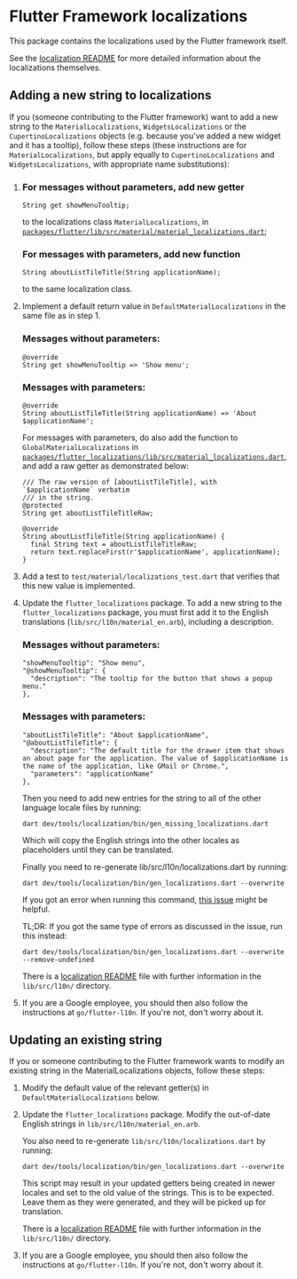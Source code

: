 # Flutter Framework localizations

This package contains the localizations used by the Flutter framework
itself.

See the [localization README](./lib/src/l10n/README.md) for more detailed
information about the localizations themselves.

## Adding a new string to localizations

If you (someone contributing to the Flutter framework) want to add a new
string to the `MaterialLocalizations`, `WidgetsLocalizations` or the
`CupertinoLocalizations` objects (e.g. because you've added a new widget
and it has a tooltip), follow these steps (these instructions are for
`MaterialLocalizations`, but apply equally to `CupertinoLocalizations`
and `WidgetsLocalizations`, with appropriate name substitutions):

1. ### For messages without parameters, add new getter
   ```
   String get showMenuTooltip;
   ```
   to the localizations class `MaterialLocalizations`,
   in [`packages/flutter/lib/src/material/material_localizations.dart`](https://github.com/harperl-lgtm/flutter/blob/bottomSheetScrimFocus/packages/flutter/lib/src/material/material_localizations.dart);

   ### For messages with parameters, add new function
   ```
   String aboutListTileTitle(String applicationName);
   ```
   to the same localization class.

2. Implement a default return value in `DefaultMaterialLocalizations` in
   the same file as in step 1.

   ### Messages without parameters:
   ```
   @override
   String get showMenuTooltip => 'Show menu';
   ```
   ### Messages with parameters:
   ```
   @override
   String aboutListTileTitle(String applicationName) => 'About $applicationName';
   ```
   For messages with parameters, do also add the function to `GlobalMaterialLocalizations`  in [`packages/flutter_localizations/lib/src/material_localizations.dart`](https://github.com/harperl-lgtm/flutter/blob/bottomSheetScrimFocus/packages/flutter_localizations/lib/src/material_localizations.dart), and add a raw getter as demonstrated below:

   ```
   /// The raw version of [aboutListTileTitle], with `$applicationName` verbatim
   /// in the string.
   @protected
   String get aboutListTileTitleRaw;

   @override
   String aboutListTileTitle(String applicationName) {
     final String text = aboutListTileTitleRaw;
     return text.replaceFirst(r'$applicationName', applicationName);
   }
   ```

3. Add a test to `test/material/localizations_test.dart` that verifies that
   this new value is implemented.

4. Update the `flutter_localizations` package. To add a new string to the
   `flutter_localizations` package, you must first add it to the English
   translations (`lib/src/l10n/material_en.arb`), including a description.

   ### Messages without parameters:
   ```
   "showMenuTooltip": "Show menu",
   "@showMenuTooltip": {
     "description": "The tooltip for the button that shows a popup menu."
   },
   ```

   ### Messages with parameters:
   ```
   "aboutListTileTitle": "About $applicationName",
   "@aboutListTileTitle": {
     "description": "The default title for the drawer item that shows an about page for the application. The value of $applicationName is the name of the application, like GMail or Chrome.",
     "parameters": "applicationName"
   },
   ```

   Then you need to add new entries for the string to all of the other
   language locale files by running:
   ```
   dart dev/tools/localization/bin/gen_missing_localizations.dart
   ```
   Which will copy the English strings into the other locales as placeholders
   until they can be translated.

   Finally you need to re-generate lib/src/l10n/localizations.dart by running:
   ```
   dart dev/tools/localization/bin/gen_localizations.dart --overwrite
   ```

   If you got an error when running this command, [this issue](https://github.com/flutter/flutter/issues/104601) might be helpful.

   TL;DR: If you got the same type of errors as discussed in the issue, run this instead:
   ```
   dart dev/tools/localization/bin/gen_localizations.dart --overwrite --remove-undefined
   ```

   There is a [localization README](./lib/src/l10n/README.md) file with further
   information in the `lib/src/l10n/` directory.

5. If you are a Google employee, you should then also follow the instructions
   at `go/flutter-l10n`. If you're not, don't worry about it.

## Updating an existing string

If you or someone contributing to the Flutter framework wants to modify an
existing string in the MaterialLocalizations objects, follow these steps:

1. Modify the default value of the relevant getter(s) in
   `DefaultMaterialLocalizations` below.

2. Update the `flutter_localizations` package. Modify the out-of-date English
   strings in `lib/src/l10n/material_en.arb`.

   You also need to re-generate `lib/src/l10n/localizations.dart` by running:
   ```
   dart dev/tools/localization/bin/gen_localizations.dart --overwrite
   ```

   This script may result in your updated getters being created in newer
   locales and set to the old value of the strings. This is to be expected.
   Leave them as they were generated, and they will be picked up for
   translation.

   There is a [localization README](./lib/src/l10n/README.md) file with further
   information in the `lib/src/l10n/` directory.

3. If you are a Google employee, you should then also follow the instructions
   at `go/flutter-l10n`. If you're not, don't worry about it.
